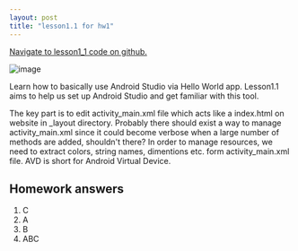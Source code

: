 ```yaml
---
layout: post
title: "lesson1.1 for hw1"
---
```


<a href="https://github.ccs.neu.edu/senyan/lesson1_1">Navigate to lesson1_1 code on github.</a>

![image](https://user-images.githubusercontent.com/77960108/132998044-3be76c0b-e7c3-4ffd-9971-7d3e6f150af7.png)

<P>Learn how to basically use Android Studio via Hello World app. Lesson1.1 aims to help us set up Android Studio and get familiar with this tool.</p>
<p>The key part is to edit activity_main.xml file which acts like a index.html on website in _layout directory. Probably there should exist a way to manage activity_main.xml since it could become verbose when a large number of methods are added, shouldn't there?
In order to manage resources, we need to extract colors, string names, dimentions etc. form activity_main.xml file.
AVD is short for Android Virtual Device.</p>

<h2> Homework answers </h2>
<ol>
  <li>C</li>
  <li>A</li>
  <li>B</li>
  <li>ABC</li>
</ol>

